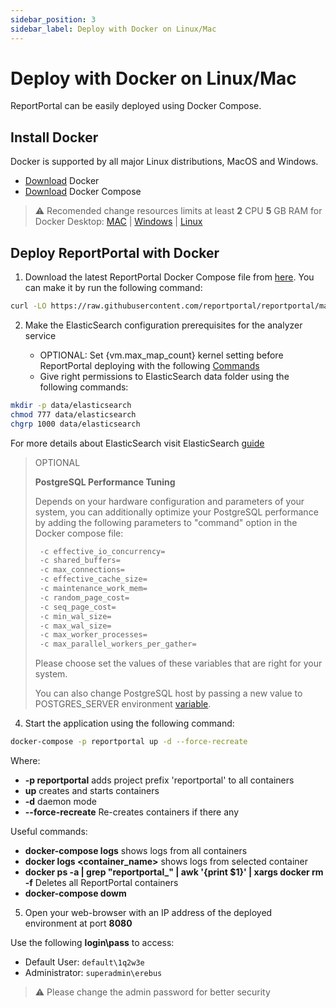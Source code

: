 ```yaml
---
sidebar_position: 3
sidebar_label: Deploy with Docker on Linux/Mac
---
```


# Deploy with Docker on Linux/Mac

ReportPortal can be easily deployed using Docker Compose.

## Install Docker

Docker is supported by all major Linux distributions, MacOS and Windows.

* [Download](https://www.docker.com/get-started) Docker
* [Download](https://docs.docker.com/compose/install/) Docker Compose

> ⚠️ Recomended change resources limits at least **2** CPU **5** GB RAM for Docker Desktop: [MAC](https://docs.docker.com/desktop/settings/mac/#advanced) | [Windows](https://docs.docker.com/desktop/settings/windows/#advanced) | [Linux](https://docs.docker.com/desktop/settings/linux/#advanced)


## Deploy ReportPortal with Docker

1. Download the latest ReportPortal Docker Compose file from [here](<https://github.com/reportportal/reportportal/blob/master/docker-compose.yml>). You can make it by run the following command:

```bash
curl -LO https://raw.githubusercontent.com/reportportal/reportportal/master/docker-compose.yml
  ```

2. Make the ElasticSearch configuration prerequisites for the analyzer service

    * OPTIONAL: Set {vm.max_map_count} kernel setting before ReportPortal deploying with the following [Commands](https://www.elastic.co/guide/en/elasticsearch/reference/7.10/docker.html#docker-cli-run-prod-mode)
    * Give right permissions to ElasticSearch data folder using the following commands:

```bash
mkdir -p data/elasticsearch
chmod 777 data/elasticsearch
chgrp 1000 data/elasticsearch
```

For more details about ElasticSearch visit ElasticSearch [guide](https://www.elastic.co/guide/en/elasticsearch/reference/7.10/docker.html#_notes_for_production_use_and_defaults)

> OPTIONAL
>
> **PostgreSQL Performance Tuning**
>
> Depends on your hardware configuration and parameters of your system, you can additionally optimize your PostgreSQL performance by adding the following parameters to "command" option in the Docker compose file:
>
> ```bash
>  -c effective_io_concurrency=
>  -c shared_buffers=
>  -c max_connections=
>  -c effective_cache_size=
>  -c maintenance_work_mem=
>  -c random_page_cost=
>  -c seq_page_cost= 
>  -c min_wal_size= 
>  -c max_wal_size=
>  -c max_worker_processes=
>  -c max_parallel_workers_per_gather=
>``` 
>
> Please choose set the values of these variables that are right for your system.
>
> You can also change PostgreSQL host by passing a new value to POSTGRES_SERVER environment [variable](./AdditionalConfigurationParameters).

4. Start the application using the following command:

```bash
docker-compose -p reportportal up -d --force-recreate
``` 
Where:
- **-p reportportal** adds project prefix 'reportportal' to all containers
- **up** creates and starts containers
- **-d** daemon mode
- **--force-recreate** Re-creates containers if there any

Useful commands:
- **docker-compose logs** shows logs from all containers
- **docker logs &lt;container_name&gt;** shows logs from selected container
- **docker ps -a | grep "reportportal_" | awk '{print $1}' | xargs docker rm -f** Deletes all ReportPortal containers
- **docker-compose dowm**


5. Open your web-browser with an IP address of the deployed environment at port **8080**

Use the following **login\pass** to access:
* Default User: `default\1q2w3e`
* Administrator: `superadmin\erebus`

> ⚠️ Please change the admin password for better security
